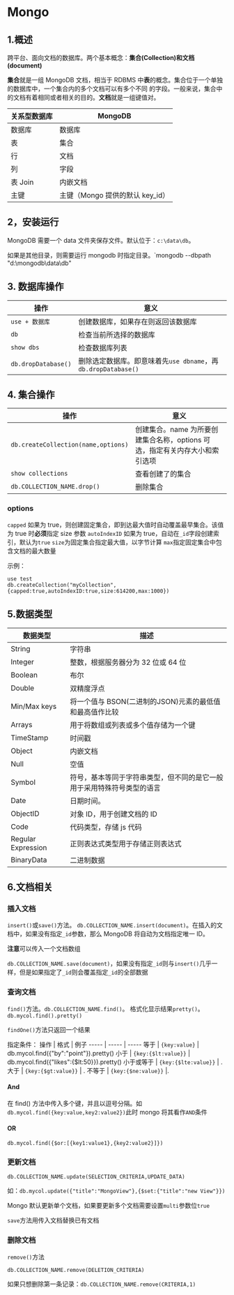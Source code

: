 # Mongo

## 1.概述

跨平台、面向文档的数据库。两个基本概念：**集合(Collection)**和**文档(document)**

**集合**就是一组 MongoDB 文档，相当于 RDBMS 中**表**的概念。集合位于一个单独的数据库中，一个集合内的多个文档可以有多个不同 的字段。一般来说，集合中的文档有着相同或者相关的目的。**文档**就是一组键值对。

关系型数据库 | MongoDB
----- | -----
数据库 | 数据库
表 | 集合
行 | 文档
列 | 字段
表 Join | 内嵌文档
主键 | 主键（Mongo 提供的默认 key_id）

## 2，安装运行

MongoDB 需要一个 data 文件夹保存文件。默认位于：`c:\data\db`。

如果是其他目录，则需要运行 mongodb 时指定目录。`mongodb --dbpath "d:\mongodb\data\db"

## 3. 数据库操作

操作 | 意义
----- | -----
`use + 数据库` | 创建数据库，如果存在则返回该数据库
`db` | 检查当前所选择的数据库
`show dbs` | 检查数据库列表
`db.dropDatabase()` | 删除选定数据库。即意味着先`use dbname`，再`db.dropDatabase()`

## 4. 集合操作

操作 | 意义
----- | -----
`db.createCollection(name,options)` | 创建集合。name 为所要创建集合名称，options 可选，指定有关内存大小和索引选项
`show collections` | 查看创建了的集合
`db.COLLECTION_NAME.drop()` | 删除集合

### options
`capped` 如果为 true，则创建固定集合，即到达最大值时自动覆盖最早集合。该值为 true 时**必须**指定 size 参数
`autoIndexID` 如果为 true，自动在`_id`字段创建索引，默认为`true`
`size`为固定集合指定最大值，以字节计算
`max`指定固定集合中包含文档的最大数量

示例：
```shell
use test
db.createCollection("myCollection",{capped:true,autoIndexID:true,size:614200,max:1000})
```

## 5.数据类型

数据类型 | 描述
----- | ------
String | 字符串
Integer | 整数，根据服务器分为 32 位或 64 位
Boolean | 布尔
Double | 双精度浮点
Min/Max keys | 将一个值与 BSON(二进制的JSON)元素的最低值和最高值作比较
Arrays | 用于将数组或列表或多个值存储为一个键
TimeStamp | 时间戳
Object | 内嵌文档
Null | 空值
Symbol | 符号，基本等同于字符串类型，但不同的是它一般用于采用特殊符号类型的语言
Date | 日期时间。
ObjectID | 对象 ID，用于创建文档的 ID
Code | 代码类型，存储 js 代码
Regular Expression | 正则表达式类型用于存储正则表达式
BinaryData | 二进制数据

## 6.文档相关

### 插入文档
`insert()`或`save()`方法。
`db.COLLECTION_NAME.insert(document)`。在插入的文档中，如果没有指定`_id`参数，那么 MongoDB 将自动为文档指定唯一 ID。

**注意**可以传入一个文档数组

`db.COLLECTION_NAME.save(document)`，如果没有指定`_id`则与`insert()`几乎一样，但是如果指定了`_id`则会覆盖指定`_id`的全部数据

### 查询文档
`find()`方法。`db.COLLECTION_NAME.find()`。
格式化显示结果`pretty()`。`db.mycol.find().pretty()`

`findOne()`方法只返回一个结果

指定条件：
操作 | 格式 | 例子
----- | ----- | -----
等于 | `{key:value}` | db.mycol.find({"by":"point"}).pretty()
小于 | `{key:{$lt:value}}` | db.mycol.find({"likes":{$lt:50}}).pretty()
小于或等于 | `{key:{$lte:value}}` | .
大于 | `{key:{$gt:value}}` | .
不等于 | `{key:{$ne:value}}` |.

#### And

在 find() 方法中传入多个键，并且以逗号分隔。如`db.mycol.find({key:value,key2:value2})`此时 mongo 将其看作`AND`条件

#### OR

```shell
db.mycol.find({$or:[{key1:value1},{key2:value2}]})
```

### 更新文档

`db.COLLECTION_NAME.update(SELECTION_CRITERIA,UPDATE_DATA)`

如：`db.mycol.update({"title":"MongoView"},{$set:{"title":"new View"}})`

Mongo 默认更新单个文档，如果要更新多个文档需要设置`multi`参数位`true`

`save`方法用传入文档替换已有文档

### 删除文档

`remove()`方法

`db.COLLECTION_NAME.remove(DELETION_CRITERIA)`

如果只想删除第一条记录：`db.COLLECTION_NAME.remove(CRITERIA,1)`

